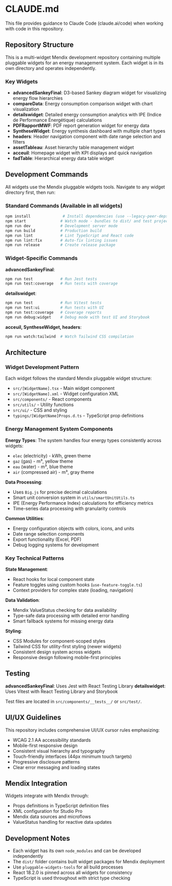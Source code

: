 # CLAUDE.md

This file provides guidance to Claude Code (claude.ai/code) when working with code in this repository.

## Repository Structure

This is a multi-widget Mendix development repository containing multiple pluggable widgets for an energy management system. Each widget is in its own directory and operates independently.

### Key Widgets

- **advancedSankeyFinal**: D3-based Sankey diagram widget for visualizing energy flow hierarchies
- **compareData**: Energy consumption comparison widget with chart visualization  
- **detailswidget**: Detailed energy consumption analytics with IPE (Indice de Performance Énergétique) calculations
- **PDFRapportMWF**: PDF report generation widget for energy data
- **SyntheseWidget**: Energy synthesis dashboard with multiple chart types
- **headers**: Header navigation component with date range selection and filters
- **assetTableau**: Asset hierarchy table management widget
- **acceuil**: Homepage widget with KPI displays and quick navigation
- **fadTable**: Hierarchical energy data table widget

## Development Commands

All widgets use the Mendix pluggable widgets tools. Navigate to any widget directory first, then run:

### Standard Commands (Available in all widgets)
```bash
npm install              # Install dependencies (use --legacy-peer-deps for npm v7+)
npm start               # Watch mode - bundles to dist/ and test project
npm run dev             # Development server mode
npm run build           # Production build
npm run lint            # Lint TypeScript and React code
npm run lint:fix        # Auto-fix linting issues
npm run release         # Create release package
```

### Widget-Specific Commands

**advancedSankeyFinal**:
```bash
npm run test            # Run Jest tests
npm run test:coverage   # Run tests with coverage
```

**detailswidget**:
```bash
npm run test            # Run Vitest tests
npm run test:ui         # Run tests with UI
npm run test:coverage   # Coverage reports
npm run debug:widget    # Debug mode with test UI and Storybook
```

**acceuil, SyntheseWidget, headers**:
```bash
npm run watch:tailwind  # Watch Tailwind CSS compilation
```

## Architecture

### Widget Development Pattern
Each widget follows the standard Mendix pluggable widget structure:
- `src/[WidgetName].tsx` - Main widget component
- `src/[WidgetName].xml` - Widget configuration XML
- `src/components/` - React components
- `src/utils/` - Utility functions
- `src/ui/` - CSS and styling
- `typings/[WidgetName]Props.d.ts` - TypeScript prop definitions

### Energy Management System Components

**Energy Types**: The system handles four energy types consistently across widgets:
- `elec` (electricity) - kWh, green theme
- `gaz` (gas) - m³, yellow theme  
- `eau` (water) - m³, blue theme
- `air` (compressed air) - m³, gray theme

**Data Processing**: 
- Uses `Big.js` for precise decimal calculations
- Smart unit conversion system in `utils/smartUnitUtils.ts`
- IPE (Energy Performance Index) calculations for efficiency metrics
- Time-series data processing with granularity controls

**Common Utilities**:
- Energy configuration objects with colors, icons, and units
- Date range selection components
- Export functionality (Excel, PDF)
- Debug logging systems for development

### Key Technical Patterns

**State Management**: 
- React hooks for local component state
- Feature toggles using custom hooks (`use-feature-toggle.ts`)
- Context providers for complex state (loading, navigation)

**Data Validation**:
- Mendix ValueStatus checking for data availability
- Type-safe data processing with detailed error handling
- Smart fallback systems for missing energy data

**Styling**:
- CSS Modules for component-scoped styles
- Tailwind CSS for utility-first styling (newer widgets)
- Consistent design system across widgets
- Responsive design following mobile-first principles

## Testing

**advancedSankeyFinal**: Uses Jest with React Testing Library
**detailswidget**: Uses Vitest with React Testing Library and Storybook

Test files are located in `src/components/__tests__/` or `src/test/`.

## UI/UX Guidelines

This repository includes comprehensive UI/UX cursor rules emphasizing:
- WCAG 2.1 AA accessibility standards
- Mobile-first responsive design
- Consistent visual hierarchy and typography
- Touch-friendly interfaces (44px minimum touch targets)
- Progressive disclosure patterns
- Clear error messaging and loading states

## Mendix Integration

Widgets integrate with Mendix through:
- Props definitions in TypeScript definition files
- XML configuration for Studio Pro
- Mendix data sources and microflows
- ValueStatus handling for reactive data updates

## Development Notes

- Each widget has its own `node_modules` and can be developed independently  
- The `dist/` folder contains built widget packages for Mendix deployment
- Use `pluggable-widgets-tools` for all build processes
- React 18.2.0 is pinned across all widgets for consistency
- TypeScript is used throughout with strict type checking